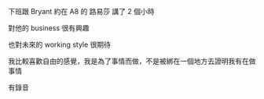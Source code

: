 

下班跟 Bryant 約在 A8 的 路易莎 講了 2 個小時

對他的 business 很有興趣

也對未來的 working style 很期待

我比較喜歡自由的感覺，我是為了事情而做，不是被綁在一個地方去證明我有在做事情

有錄音


